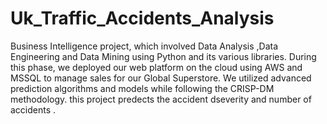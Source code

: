 # Uk_Traffic_Accidents_Analysis

Business Intelligence project, which involved Data Analysis ,Data Engineering and Data Mining using Python and its various libraries. During this phase, we deployed our web platform on the cloud using AWS and MSSQL to manage sales for our Global Superstore. We utilized advanced prediction algorithms and models while following the CRISP-DM methodology.
this project predects the accident dseverity and number of accidents .
